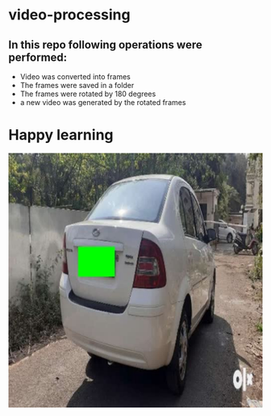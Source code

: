 # video-processing
## In this repo following operations were performed:
- Video was converted into frames
- The frames were saved in a folder
- The frames were rotated by 180 degrees
- a new video was generated by the rotated frames

# Happy learning


![Video to frame](https://github.com/sourabh-714/video-processing/blob/master/frames/frames0.jpeg)
